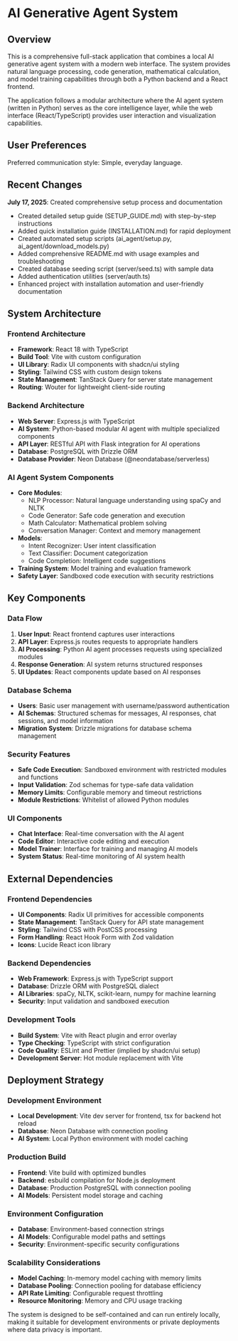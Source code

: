 # AI Generative Agent System

## Overview

This is a comprehensive full-stack application that combines a local AI generative agent system with a modern web interface. The system provides natural language processing, code generation, mathematical calculation, and model training capabilities through both a Python backend and a React frontend.

The application follows a modular architecture where the AI agent system (written in Python) serves as the core intelligence layer, while the web interface (React/TypeScript) provides user interaction and visualization capabilities.

## User Preferences

Preferred communication style: Simple, everyday language.

## Recent Changes

**July 17, 2025**: Created comprehensive setup process and documentation
- Created detailed setup guide (SETUP_GUIDE.md) with step-by-step instructions
- Added quick installation guide (INSTALLATION.md) for rapid deployment
- Created automated setup scripts (ai_agent/setup.py, ai_agent/download_models.py)
- Added comprehensive README.md with usage examples and troubleshooting
- Created database seeding script (server/seed.ts) with sample data
- Added authentication utilities (server/auth.ts)
- Enhanced project with installation automation and user-friendly documentation

## System Architecture

### Frontend Architecture
- **Framework**: React 18 with TypeScript
- **Build Tool**: Vite with custom configuration
- **UI Library**: Radix UI components with shadcn/ui styling
- **Styling**: Tailwind CSS with custom design tokens
- **State Management**: TanStack Query for server state management
- **Routing**: Wouter for lightweight client-side routing

### Backend Architecture
- **Web Server**: Express.js with TypeScript
- **AI System**: Python-based modular AI agent with multiple specialized components
- **API Layer**: RESTful API with Flask integration for AI operations
- **Database**: PostgreSQL with Drizzle ORM
- **Database Provider**: Neon Database (@neondatabase/serverless)

### AI Agent System Components
- **Core Modules**:
  - NLP Processor: Natural language understanding using spaCy and NLTK
  - Code Generator: Safe code generation and execution
  - Math Calculator: Mathematical problem solving
  - Conversation Manager: Context and memory management
- **Models**:
  - Intent Recognizer: User intent classification
  - Text Classifier: Document categorization
  - Code Completion: Intelligent code suggestions
- **Training System**: Model training and evaluation framework
- **Safety Layer**: Sandboxed code execution with security restrictions

## Key Components

### Data Flow
1. **User Input**: React frontend captures user interactions
2. **API Layer**: Express.js routes requests to appropriate handlers
3. **AI Processing**: Python AI agent processes requests using specialized modules
4. **Response Generation**: AI system returns structured responses
5. **UI Updates**: React components update based on AI responses

### Database Schema
- **Users**: Basic user management with username/password authentication
- **AI Schemas**: Structured schemas for messages, AI responses, chat sessions, and model information
- **Migration System**: Drizzle migrations for database schema management

### Security Features
- **Safe Code Execution**: Sandboxed environment with restricted modules and functions
- **Input Validation**: Zod schemas for type-safe data validation
- **Memory Limits**: Configurable memory and timeout restrictions
- **Module Restrictions**: Whitelist of allowed Python modules

### UI Components
- **Chat Interface**: Real-time conversation with the AI agent
- **Code Editor**: Interactive code editing and execution
- **Model Trainer**: Interface for training and managing AI models
- **System Status**: Real-time monitoring of AI system health

## External Dependencies

### Frontend Dependencies
- **UI Components**: Radix UI primitives for accessible components
- **State Management**: TanStack Query for API state management
- **Styling**: Tailwind CSS with PostCSS processing
- **Form Handling**: React Hook Form with Zod validation
- **Icons**: Lucide React icon library

### Backend Dependencies
- **Web Framework**: Express.js with TypeScript support
- **Database**: Drizzle ORM with PostgreSQL dialect
- **AI Libraries**: spaCy, NLTK, scikit-learn, numpy for machine learning
- **Security**: Input validation and sandboxed execution

### Development Tools
- **Build System**: Vite with React plugin and error overlay
- **Type Checking**: TypeScript with strict configuration
- **Code Quality**: ESLint and Prettier (implied by shadcn/ui setup)
- **Development Server**: Hot module replacement with Vite

## Deployment Strategy

### Development Environment
- **Local Development**: Vite dev server for frontend, tsx for backend hot reload
- **Database**: Neon Database with connection pooling
- **AI System**: Local Python environment with model caching

### Production Build
- **Frontend**: Vite build with optimized bundles
- **Backend**: esbuild compilation for Node.js deployment
- **Database**: Production PostgreSQL with connection pooling
- **AI Models**: Persistent model storage and caching

### Environment Configuration
- **Database**: Environment-based connection strings
- **AI Models**: Configurable model paths and settings
- **Security**: Environment-specific security configurations

### Scalability Considerations
- **Model Caching**: In-memory model caching with memory limits
- **Database Pooling**: Connection pooling for database efficiency
- **API Rate Limiting**: Configurable request throttling
- **Resource Monitoring**: Memory and CPU usage tracking

The system is designed to be self-contained and can run entirely locally, making it suitable for development environments or private deployments where data privacy is important.